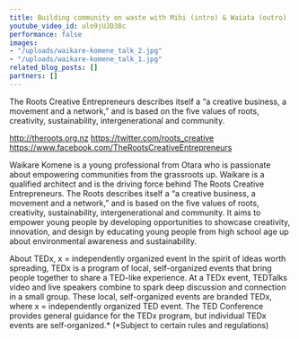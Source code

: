 ```yaml
---
title: Building community on waste with Mihi (intro) & Waiata (outro)
youtube_video_id: ulo9jUJD38c
performance: false
images:
- "/uploads/waikare-komene_talk_2.jpg"
- "/uploads/waikare-komene_talk_1.jpg"
related_blog_posts: []
partners: []
---
```


The Roots Creative Entrepreneurs describes itself a “a creative business, a movement and a network,” and is based on the five values of roots, creativity, sustainability, intergenerational and community.

http://theroots.org.nz
https://twitter.com/roots_creative
https://www.facebook.com/TheRootsCreativeEntrepreneurs

Waikare Komene is a young professional from Otara who is passionate about empowering communities from the grassroots up. Waikare is a qualified architect and is the driving force behind The Roots Creative Entrepreneurs. The Roots describes itself a “a creative business, a movement and a network,” and is based on the five values of roots, creativity, sustainability, intergenerational and community. It aims to empower young people by developing opportunities to showcase creativity, innovation, and design by educating young people from high school age up about environmental awareness and sustainability.

About TEDx, x = independently organized event In the spirit of ideas worth spreading, TEDx is a program of local, self-organized events that bring people together to share a TED-like experience. At a TEDx event, TEDTalks video and live speakers combine to spark deep discussion and connection in a small group. These local, self-organized events are branded TEDx, where x = independently organized TED event. The TED Conference provides general guidance for the TEDx program, but individual TEDx events are self-organized.* (*Subject to certain rules and regulations)
